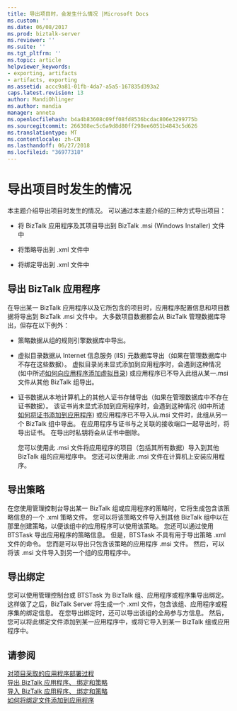 ```yaml
---
title: 导出项目时，会发生什么情况 |Microsoft Docs
ms.custom: ''
ms.date: 06/08/2017
ms.prod: biztalk-server
ms.reviewer: ''
ms.suite: ''
ms.tgt_pltfrm: ''
ms.topic: article
helpviewer_keywords:
- exporting, artifacts
- artifacts, exporting
ms.assetid: accc9a81-01fb-4da7-a5a5-167835d393a2
caps.latest.revision: 13
author: MandiOhlinger
ms.author: mandia
manager: anneta
ms.openlocfilehash: b4a4b83608c09ff08fd8536bcdac806e3299775b
ms.sourcegitcommit: 266308ec5c6a9d8d80ff298ee6051b4843c5d626
ms.translationtype: MT
ms.contentlocale: zh-CN
ms.lasthandoff: 06/27/2018
ms.locfileid: "36977318"
---
```

# <a name="what-happens-when-artifacts-are-exported"></a>导出项目时发生的情况
本主题介绍导出项目时发生的情况。 可以通过本主题介绍的三种方式导出项目：  
  
-   将 BizTalk 应用程序及其项目导出到 BizTalk .msi (Windows Installer) 文件中  
  
-   将策略导出到 .xml 文件中  
  
-   将绑定导出到 .xml 文件中  
  
## <a name="exporting-a-biztalk-application"></a>导出 BizTalk 应用程序  
 在导出某一 BizTalk 应用程序以及它所包含的项目时，应用程序配置信息和项目数据将导出到 BizTalk .msi 文件中。 大多数项目数据都会从 BizTalk 管理数据库导出，但存在以下例外：  
  
- 策略数据从组的规则引擎数据库中导出。  
  
- 虚拟目录数据从 Internet 信息服务 (IIS) 元数据库导出（如果在管理数据库中不存在这些数据）。 虚拟目录尚未显式添加到应用程序时，会遇到这种情况 (如中所述[如何向应用程序添加虚拟目录](../core/how-to-add-a-virtual-directory-to-an-application.md)) 或应用程序已不导入此组从某一.msi 文件从其他 BizTalk 组导出。  
  
- 证书数据从本地计算机上的其他人证书存储导出（如果在管理数据库中不存在证书数据）。 该证书尚未显式添加到应用程序时，会遇到这种情况 (如中所述[如何将证书添加到应用程序](../core/how-to-add-a-certificate-to-an-application.md)) 或应用程序已不导入从.msi 文件时，此组从另一个 BizTalk 组中导出。 在应用程序与证书与之关联的接收端口一起导出时，将导出证书。 在导出时私钥将会从证书中删除。  
  
  您可以使用此 .msi 文件将应用程序的项目（包括其所有数据）导入到其他 BizTalk 组的应用程序中。 您还可以使用此 .msi 文件在计算机上安装应用程序。  
  
## <a name="exporting-a-policy"></a>导出策略  
 在您使用管理控制台导出某一 BizTalk 组或应用程序的策略时，它将生成包含该策略信息的一个 .xml 策略文件。 您可以将该策略文件导入到其他 BizTalk 组中以在那里创建策略，以便该组中的应用程序可以使用该策略。 您还可以通过使用 BTSTask 导出应用程序的策略信息。 但是，BTSTask 不具有用于导出策略 .xml 文件的命令。 您而是可以导出只包含该策略的应用程序 .msi 文件。 然后，可以将该 .msi 文件导入到另一个组的应用程序中。  
  
## <a name="exporting-bindings"></a>导出绑定  
 您可以使用管理控制台或 BTSTask 为 BizTalk 组、应用程序或程序集导出绑定。 这样做了之后，BizTalk Server 将生成一个 .xml 文件，包含该组、应用程序或程序集的绑定信息。 在您导出绑定时，还可以导出该组的全局参与方信息。 然后，您可以将此绑定文件添加到某一应用程序中，或将它导入到某一 BizTalk 组或应用程序中。  
  
## <a name="see-also"></a>请参阅  
 [对项目采取的应用程序部署过程](../core/what-happens-to-artifacts-during-application-deployment.md)   
 [导出 BizTalk 应用程序、 绑定和策略](../core/exporting-biztalk-applications-bindings-and-policies.md)   
 [导入 BizTalk 应用程序、 绑定和策略](../core/importing-biztalk-applications-bindings-and-policies.md)   
 [如何将绑定文件添加到应用程序](../core/how-to-add-a-binding-file-to-an-application2.md)